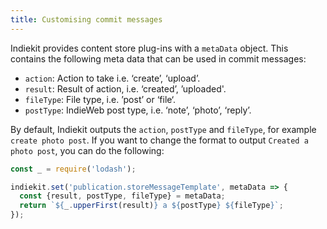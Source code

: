 ```yaml
---
title: Customising commit messages
---
```


Indiekit provides content store plug-ins with a `metaData` object. This contains the following meta data that can be used in commit messages:

* `action`: Action to take i.e. ‘create’, ‘upload’.
* `result`: Result of action, i.e. ‘created’, ’uploaded'.
* `fileType`: File type, i.e. ’post’ or ‘file‘.
* `postType`: IndieWeb post type, i.e. ‘note’, ‘photo’, ‘reply’.

By default, Indiekit outputs the `action`, `postType` and `fileType`, for example `create photo post`. If you want to change the format to output `Created a photo post`, you can do the following:

```js
const _ = require('lodash');

indiekit.set('publication.storeMessageTemplate', metaData => {
  const {result, postType, fileType} = metaData;
  return `${_.upperFirst(result)} a ${postType} ${fileType}`;
});
```

